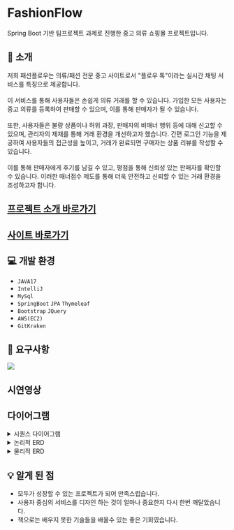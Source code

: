  # FashionFlow
Spring Boot 기반 팀프로젝트 과제로 진행한 중고 의류 쇼핑몰 프로젝트입니다.

## :loudspeaker: 소개
저희 패션플로우는 의류/패션 전문 중고 사이트로서 "플로우 톡"이라는 실시간 채팅 서비스를 특징으로 제공합니다.<br/><br/>
이 서비스를 통해 사용자들은 손쉽게 의류 거래를 할 수 있습니다. 가입한 모든 사용자는 중고 의류를 등록하여 판매할 수 있으며, 이를 통해 판매자가 될 수 있습니다.<br/><br/>
또한, 사용자들은 불량 상품이나 허위 과장, 판매자의 비매너 행위 등에 대해 신고할 수 있으며, 관리자의 제재를 통해 거래 환경을 개선하고자 했습니다. 간편 로그인 기능을 제공하여 사용자들의 접근성을 높이고, 거래가 완료되면 구매자는 상품 리뷰를 작성할 수 있습니다.<br/><br/>
이를 통해 판매자에게 후기를 남길 수 있고, 평점을 통해 신뢰성 있는 판매자를 확인할 수 있습니다. 이러한 매너점수 제도를 통해 더욱 안전하고 신뢰할 수 있는 거래 환경을 조성하고자 합니다.

## <a href="https://docs.google.com/presentation/d/1EvNuE5MbaWZgZWGE2u6pmV76eXIesMo8/edit?usp=sharing&ouid=100743964308419223107&rtpof=true&sd=true">프로젝트 소개 바로가기</a>

## <a href="http://13.124.136.15:8094/">사이트 바로가기</a>

## :computer: 개발 환경
* `JAVA17`
* `IntelliJ`
* `MySql`
* `SpringBoot` `JPA` `Thymeleaf`
* `Bootstrap` `JQuery`
* `AWS(EC2)`
* `GitKraken`

## :memo: 요구사항
<p>
 <img src="https://github.com/juri2011/fashionflow/assets/154123667/f78eb3da-8f70-40c7-b6d7-d83014c36d96">
</p>




## 시연영상

## 다이어그램
<details>
 <summary>시퀀스 다이어그램</summary>
 <p>
  <img src="https://github.com/juri2011/fashionflow/assets/154123667/6342da5e-da9e-4a6f-8f50-f2a000f303ae">
 </p>
</details>
<details>
 <summary>논리적 ERD</summary>
 <p>
  <img src="https://github.com/juri2011/fashionflow/assets/154123667/8be9e935-7afe-4270-aced-d46138b19235">
 </p>
</details>
<details>
 <summary>물리적 ERD</summary>
  <p>
   <img src="https://github.com/juri2011/fashionflow/assets/154123667/05c03396-2c4c-4fcd-a1ee-833ab9fbe164">
  </p>
</details>

## :bulb: 알게 된 점
* 모두가 성장할 수 있는 프로젝트가 되어 만족스럽습니다.
* 사용자 중심의 서비스를 디자인 하는 것이 얼마나 중요한지 다시 한번 깨달았습니다.
* 책으로는 배우지 못한 기술들을 배울수 있는 좋은 기회였습니다.
